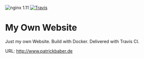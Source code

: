 ![nginx 1.11](https://img.shields.io/badge/nginx-1.11-brightgreen.svg?style=flat-square) [![Travis](https://img.shields.io/travis/patrickbaber/website.svg?style=flat-square)](https://travis-ci.org/patrickbaber/website)

# My Own Website

Just my own Website. Build with Docker. Delivered with Travis CI.

URL: http://www.patrickbaber.de